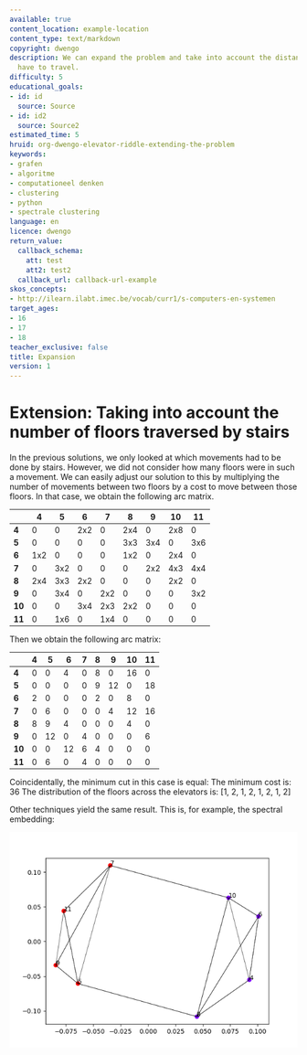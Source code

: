 ```yaml
---
available: true
content_location: example-location
content_type: text/markdown
copyright: dwengo
description: We can expand the problem and take into account the distance that individuals
  have to travel.
difficulty: 5
educational_goals:
- id: id
  source: Source
- id: id2
  source: Source2
estimated_time: 5
hruid: org-dwengo-elevator-riddle-extending-the-problem
keywords:
- grafen
- algoritme
- computationeel denken
- clustering
- python
- spectrale clustering
language: en
licence: dwengo
return_value:
  callback_schema:
    att: test
    att2: test2
  callback_url: callback-url-example
skos_concepts:
- http://ilearn.ilabt.imec.be/vocab/curr1/s-computers-en-systemen
target_ages:
- 16
- 17
- 18
teacher_exclusive: false
title: Expansion
version: 1
---
```

# Extension: Taking into account the number of floors traversed by stairs

In the previous solutions, we only looked at which movements had to be done by stairs. However, we did not consider how many floors were in such a movement. We can easily adjust our solution to this by multiplying the number of movements between two floors by a cost to move between those floors.
In that case, we obtain the following arc matrix.

|  | **4** | **5** | **6** | **7** | **8** | **9** | **10** | **11** |
| - | - |- | - |- | - |- | - |- |
| **4** | 0 | 0 | 2x2 | 0 | 2x4 | 0 | 2x8 | 0 |
| **5** | 0 | 0 | 0 | 0 | 3x3 | 3x4 | 0 | 3x6 | 
| **6** | 1x2 | 0 | 0 | 0 | 1x2 | 0 | 2x4 | 0 | 
| **7** | 0 | 3x2 | 0 | 0 | 0 | 2x2 | 4x3 | 4x4 | 
| **8** | 2x4 | 3x3 | 2x2 | 0 | 0 | 0 | 2x2 | 0 | 
| **9** | 0 | 3x4 | 0 | 2x2 | 0 | 0 | 0 | 3x2 | 
| **10** | 0 | 0 | 3x4 | 2x3 | 2x2 | 0 | 0 | 0 |
| **11** | 0 | 1x6 | 0 | 1x4 | 0 | 0 | 0 | 0 |

Then we obtain the following arc matrix:

|  | **4** | **5** | **6** | **7** | **8** | **9** | **10** | **11** |
| - | - |- | - |- | - |- | - |- |
| **4** | 0 | 0 | 4 | 0 | 8 | 0 | 16 | 0 |
| **5** | 0 | 0 | 0 | 0 | 9 | 12 | 0 | 18 | 
| **6** | 2 | 0 | 0 | 0 | 2 | 0 | 8 | 0 | 
| **7** | 0 | 6 | 0 | 0 | 0 | 4 | 12 | 16 | 
| **8** | 8 | 9 | 4 | 0 | 0 | 0 | 4 | 0 | 
| **9** | 0 | 12 | 0 | 4 | 0 | 0 | 0 | 6 | 
| **10** | 0 | 0 | 12 | 6 | 4 | 0 | 0 | 0 |
| **11** | 0 | 6 | 0 | 4 | 0 | 0 | 0 | 0 |

Coincidentally, the minimum cut in this case is equal: 
The minimum cost is: 36
The distribution of the floors across the elevators is: [1, 2, 1, 2, 1, 2, 1, 2]

Other techniques yield the same result. This is, for example, the spectral embedding:

![Result of spectral embedding.](embed/spectral_embedding_weighted_floors.png "Result of spectral embedding")